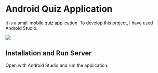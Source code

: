 # Android Quiz Application
It is a small mobile quiz application. To develop this project, I have used Android Studio.

![](header.png)

## Installation and Run Server
Open with Android Studio and run the application.
